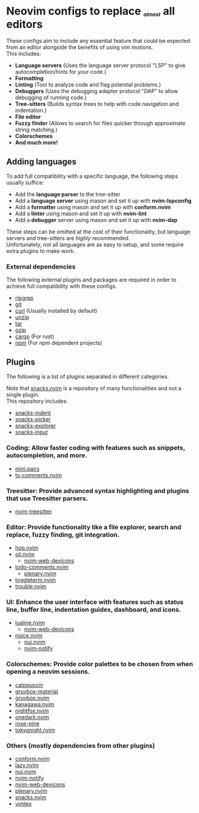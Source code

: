 # Neovim configs to replace <sup><sub><sub><sub>*almost*</sub></sub></sup> all editors

These configs aim to include any essential feature that could be expected from an editor alongside the benefits of using vim motions.  
This includes:

- **Language servers** (Uses the language server protocol "LSP" to give autocompletion/hints for your code.)
- **Formatting**
- **Linting** (Tool to analyze code and flag potential problems.)
- **Debuggers** (Uses the debugging adapter protocol "DAP" to allow debugging of running code.)
- **Tree-sitters** (Builds syntax trees to help with code navigation and indentation.)
- **File editor**
- **Fuzzy finder** (Allows to search for files quicker through approximate string matching.)
- **Colorschemes**
- **And much more!**

## Adding languages

To add full compatibility with a specific language, the following steps usually suffice:

- Add the **language parser** to the tree-sitter
- Add a **language server** using mason and set it up with **nvim-lspconfig**
- Add a **formatter** using mason and set it up with **conform.nvim**
- Add a **linter** using mason and set it up with **nvim-lint**
- Add a **debugger** server using mason and set it up with **nvim-dap**

These steps can be omitted at the cost of their functionality, but language servers and tree-sitters are *highly* recommended.  
Unfortunately, not all languages are as easy to setup, and some require extra plugins to make work.  

### External dependencies

The following external plugins and packages are required in order to achieve full compatibility with these configs.

- [ripgrep](https://github.com/BurntSushi/ripgrep)
- [git](https://git-scm.com/downloads/linux)
- [curl](https://curl.se/download.html) (Usually installed by default)
- [unzip](https://infozip.sourceforge.net/UnZip.html)
- [tar](https://www.gnu.org/software/tar/)
- [gzip](https://www.gnu.org/software/gzip/)
- [cargo](https://www.rust-lang.org/tools/install) (For rust)
- [npm](https://nodejs.org/en/download) (For npm dependent projects)

## Plugins

The following is a list of plugins separated in different categories.

Note that [snacks.nvim](https://github.com/folke/snacks.nvim) is a repository of many functionalities and not a single plugin.  
This repository includes:

- [snacks-indent](https://github.com/folke/snacks.nvim/blob/main/docs/indent.md)
- [snacks-picker](https://github.com/folke/snacks.nvim/blob/main/docs/picker.md)
- [snacks-explorer](https://github.com/folke/snacks.nvim/blob/main/docs/explorer.md)
- [snacks-input](https://github.com/folke/snacks.nvim/blob/main/docs/input.md)

### Coding: Allow faster coding with features such as snippets, autocompletion, and more.

- [mini.pairs](https://github.com/nvim-mini/mini.pairs)
- [ts-comments.nvim](https://github.com/folke/ts-comments.nvim)

### Treesitter: Provide advanced syntax highlighting and plugins that use Treesitter parsers.

- [nvim-treesitter](https://github.com/nvim-treesitter/nvim-treesitter)

### Editor: Provide functionality like a file explorer, search and replace, fuzzy finding, git integration.

- [hop.nvim](https://github.com/smoka7/hop.nvim)
- [oil.nvim](https://github.com/stevearc/oil.nvim)
  - [nvim-web-devicons](https://github.com/nvim-tree/nvim-web-devicons)
- [todo-comments.nvim](https://github.com/folke/todo-comments.nvim)
  - [plenary.nvim](https://github.com/nvim-lua/plenary.nvim)
- [toggleterm.nvim](https://github.com/akinsho/toggleterm.nvim)
- [trouble.nvim](https://github.com/folke/trouble.nvim)

### UI: Enhance the user interface with features such as status line, buffer line, indentation guides, dashboard, and icons.

- [lualine.nvim](https://github.com/nvim-lualine/lualine.nvim)
  - [nvim-web-devicons](https://github.com/nvim-tree/nvim-web-devicons)
- [noice.nvim](https://github.com/folke/noice.nvim)
  - [nui.nvim](https://github.com/MunifTanjim/nui.nvim)
  - [nvim-notify](https://github.com/rcarriga/nvim-notify)

### Colorschemes: Provide color palettes to be chosen from when opening a neovim sessions.

- [catppuccin](https://github.com/catppuccin/nvim)
- [gruvbox-material](https://github.com/sainnhe/gruvbox-material)
- [gruvbox.nvim](https://github.com/ellisonleao/gruvbox.nvim)
- [kanagawa.nvim](https://github.com/rebelot/kanagawa.nvim)
- [nightfox.nvim](https://github.com/EdenEast/nightfox.nvim)
- [onedark.nvim](https://github.com/navarasu/onedark.nvim)
- [rose-pine](https://github.com/rose-pine/neovim)
- [tokyonight.nvim](https://github.com/folke/tokyonight.nvim)

### Others (mostly dependencies from other plugins)

- [conform.nvim](https://github.com/stevearc/conform.nvim)
- [lazy.nvim](https://github.com/folke/lazy.nvim)
- [nui.nvim](https://github.com/MunifTanjim/nui.nvim)
- [nvim-notify](https://github.com/rcarriga/nvim-notify)
- [nvim-web-devicons](https://github.com/nvim-tree/nvim-web-devicons)
- [plenary.nvim](https://github.com/nvim-lua/plenary.nvim)
- [snacks.nvim](https://github.com/folke/snacks.nvim)
- [vimtex](https://github.com/lervag/vimtex)
